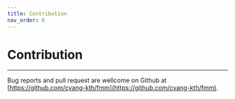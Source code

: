 ```yaml
---
title: Contribution
nav_order: 6
---
```


# Contribution

---

Bug reports and pull request are wellcome on Github at [https://github.com/cyang-kth/fmm](https://github.com/cyang-kth/fmm).
